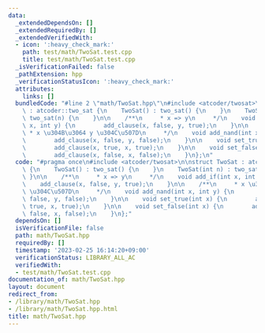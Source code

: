 ```yaml
---
data:
  _extendedDependsOn: []
  _extendedRequiredBy: []
  _extendedVerifiedWith:
  - icon: ':heavy_check_mark:'
    path: test/math/TwoSat.test.cpp
    title: test/math/TwoSat.test.cpp
  _isVerificationFailed: false
  _pathExtension: hpp
  _verificationStatusIcon: ':heavy_check_mark:'
  attributes:
    links: []
  bundledCode: "#line 2 \"math/TwoSat.hpp\"\n#include <atcoder/twosat>\n\nstruct TwoSat\
    \ : atcoder::two_sat {\n    TwoSat() : two_sat() {\n    }\n    TwoSat(int n) :\
    \ two_sat(n) {\n    }\n\n    /**\n     * x => y\n     */\n    void add_if(int\
    \ x, int y) {\n        add_clause(x, false, y, true);\n    }\n\n    /**\n    \
    \ * x \u304B\u3064 y \u304C\u507D\n     */\n    void add_nand(int x, int y) {\n\
    \        add_clause(x, false, y, false);\n    }\n\n    void set_true(int x) {\n\
    \        add_clause(x, true, x, true);\n    }\n\n    void set_false(int x) {\n\
    \        add_clause(x, false, x, false);\n    }\n};\n"
  code: "#pragma once\n#include <atcoder/twosat>\n\nstruct TwoSat : atcoder::two_sat\
    \ {\n    TwoSat() : two_sat() {\n    }\n    TwoSat(int n) : two_sat(n) {\n   \
    \ }\n\n    /**\n     * x => y\n     */\n    void add_if(int x, int y) {\n    \
    \    add_clause(x, false, y, true);\n    }\n\n    /**\n     * x \u304B\u3064 y\
    \ \u304C\u507D\n     */\n    void add_nand(int x, int y) {\n        add_clause(x,\
    \ false, y, false);\n    }\n\n    void set_true(int x) {\n        add_clause(x,\
    \ true, x, true);\n    }\n\n    void set_false(int x) {\n        add_clause(x,\
    \ false, x, false);\n    }\n};"
  dependsOn: []
  isVerificationFile: false
  path: math/TwoSat.hpp
  requiredBy: []
  timestamp: '2023-02-25 16:14:20+09:00'
  verificationStatus: LIBRARY_ALL_AC
  verifiedWith:
  - test/math/TwoSat.test.cpp
documentation_of: math/TwoSat.hpp
layout: document
redirect_from:
- /library/math/TwoSat.hpp
- /library/math/TwoSat.hpp.html
title: math/TwoSat.hpp
---
```

